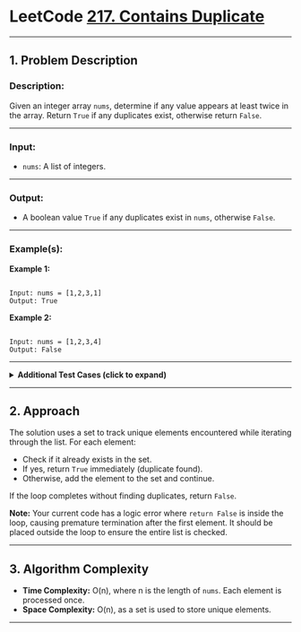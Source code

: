 # LeetCode [217. Contains Duplicate](https://leetcode.com/problems/contains-duplicate/description/)

---

## 1. Problem Description

### Description:
Given an integer array `nums`, determine if any value appears at least twice in the array. Return `True` if any duplicates exist, otherwise return `False`.

---

### Input:
- `nums`: A list of integers.

---

### Output:
- A boolean value `True` if any duplicates exist in `nums`, otherwise `False`.

---

### Example(s):
**Example 1:**
```

Input: nums = [1,2,3,1]
Output: True

```

**Example 2:**
```

Input: nums = [1,2,3,4]
Output: False

```

---

<details>
<summary><strong>Additional Test Cases (click to expand)</strong></summary>

**Test Case 1:**
```

Input: nums = [1,1,1,3,3,4,3,2,4,2]
Output: True
Explanation: Multiple duplicates exist.

```

**Test Case 2:**
```

Input: nums = []
Output: False
Explanation: Empty list contains no duplicates.

```

</details>

---

## 2. Approach

The solution uses a set to track unique elements encountered while iterating through the list. For each element:

- Check if it already exists in the set.
- If yes, return `True` immediately (duplicate found).
- Otherwise, add the element to the set and continue.

If the loop completes without finding duplicates, return `False`.

**Note:** Your current code has a logic error where `return False` is inside the loop, causing premature termination after the first element. It should be placed outside the loop to ensure the entire list is checked.

---

## 3. Algorithm Complexity

- **Time Complexity:** O(n), where n is the length of `nums`. Each element is processed once.
- **Space Complexity:** O(n), as a set is used to store unique elements.

---